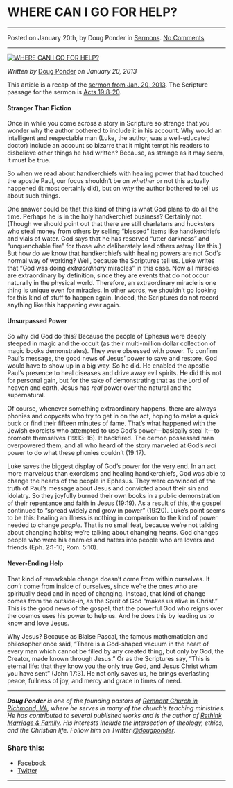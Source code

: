 WHERE CAN I GO FOR HELP?
========================

* * *

Posted on January 20th, by Doug Ponder in [Sermons](http://www.remnantresource.org/category/sermons/). [No Comments](http://www.remnantresource.org/where-can-i-go-for-help/#respond)

* * *

[![WHERE CAN I GO FOR HELP?](http://www.remnantresource.org/wp-content/uploads/2013/01/where_can_I_go_for_help.jpg)](http://www.remnantresource.org/wp-content/uploads/2013/01/where_can_I_go_for_help.jpg)  

_Written by_ [Doug Ponder](http://www.remnantresource.org/author/doug-ponder/ "Posts by Doug Ponder") _on January 20, 2013_

This article is a recap of the [sermon from Jan. 20, 2013](http://www.remnantrichmond.org/sermon/where-can-i-go-for-help/). The Scripture passage for the sermon is [Acts 19:8-20](http://biblia.com/books/esv/Ac19.8-20).

#### Stranger Than Fiction

Once in while you come across a story in Scripture so strange that you wonder why the author bothered to include it in his account. Why would an intelligent and respectable man (Luke, the author, was a well-educated doctor) include an account so bizarre that it might tempt his readers to disbelieve other things he had written? Because, as strange as it may seem, it must be true.

So when we read about handkerchiefs with healing power that had touched the apostle Paul, our focus shouldn’t be on _whether_ or not this actually happened (it most certainly did), but on _why_ the author bothered to tell us about such things.

One answer could be that this kind of thing is what God plans to do all the time. Perhaps he is in the holy handkerchief business? Certainly not. (Though we should point out that there are still charlatans and hucksters who steal money from others by selling “blessed” items like handkerchiefs and vials of water. God says that he has reserved “utter darkness” and “unquenchable fire” for those who deliberately lead others astray like this.) But how do we know that handkerchiefs with healing powers are not God’s normal way of working? Well, because the Scriptures tell us. Luke writes that “God was doing _extraordinary_ miracles” in this case. Now all miracles are extraordinary by definition, since they are events that do not occur naturally in the physical world. Therefore, an extraordinary miracle is one thing is unique even for miracles. In other words, we shouldn’t go looking for this kind of stuff to happen again. Indeed, the Scriptures do not record anything like this happening ever again.

#### Unsurpassed Power

So why did God do this? Because the people of Ephesus were deeply steeped in magic and the occult (as their multi-million dollar collection of magic books demonstrates). They were obsessed with power. To confirm Paul’s message, the good news of Jesus’ power to save and restore, God would have to show up in a big way. So he did. He enabled the apostle Paul’s presence to heal diseases and drive away evil spirits. He did this not for personal gain, but for the sake of demonstrating that as the Lord of heaven and earth, Jesus has _real_ power over the natural and the supernatural.

Of course, whenever something extraordinary happens, there are always phonies and copycats who try to get in on the act, hoping to make a quick buck or find their fifteen minutes of fame. That’s what happened with the Jewish exorcists who attempted to use God’s power—basically steal it—to promote themselves (19:13-16). It backfired. The demon possessed man overpowered them, and all who heard of the story marveled at God’s _real_ power to do what these phonies couldn’t (19:17).

Luke saves the biggest display of God’s power for the very end. In an act more marvelous than exorcisms and healing handkerchiefs, God was able to change the hearts of the people in Ephesus. They were convinced of the truth of Paul’s message about Jesus and convicted about their sin and idolatry. So they joyfully burned their own books in a public demonstration of their repentance and faith in Jesus (19:19). As a result of this, the gospel continued to “spread widely and grow in power” (19:20). Luke’s point seems to be this: healing an illness is nothing in comparison to the kind of power needed to change _people_. That is no small feat, because we’re not talking about changing habits; we’re talking about changing hearts. God changes people who were his enemies and haters into people who are lovers and friends (Eph. 2:1-10; Rom. 5:10).

#### Never-Ending Help

That kind of remarkable change doesn’t come from within ourselves. It _can’t_ come from inside of ourselves, since we’re the ones who are spiritually dead and in need of changing. Instead, that kind of change comes from the outside-in, as the Spirit of God “makes us alive in Christ.” This is the good news of the gospel, that the powerful God who reigns over the cosmos uses his power to help us. And he does this by leading us to know and love Jesus.

Why Jesus? Because as Blaise Pascal, the famous mathematician and philosopher once said, “There is a God-shaped vacuum in the heart of every man which cannot be filled by any created thing, but only by God, the Creator, made known through Jesus.” Or as the Scriptures say, “This is eternal life: that they know you the only true God, and Jesus Christ whom you have sent” (John 17:3). He not only saves us, he brings everlasting peace, fullness of joy, and mercy and grace in times of need.

* * *

_**Doug Ponder** is one of the founding pastors of [Remnant Church in Richmond, VA](http://www.remnantrichmond.org/), where he serves in many of the church’s teaching ministries. He has contributed to several published works and is the author of [Rethink Marriage & Family](http://www.remnantrichmond.org/mediafiles/uploaded/r/0e1604567_rethink-marriage-and-family-ebook.pdf). His interests include the intersection of theology, ethics, and the Christian life. Follow him on Twitter [@dougponder](https://twitter.com/dougponder)_.

### Share this:

*   [Facebook](http://www.remnantresource.org/where-can-i-go-for-help/?share=facebook "Click to share on Facebook")
*   [Twitter](http://www.remnantresource.org/where-can-i-go-for-help/?share=twitter "Click to share on Twitter")

  

* * *
